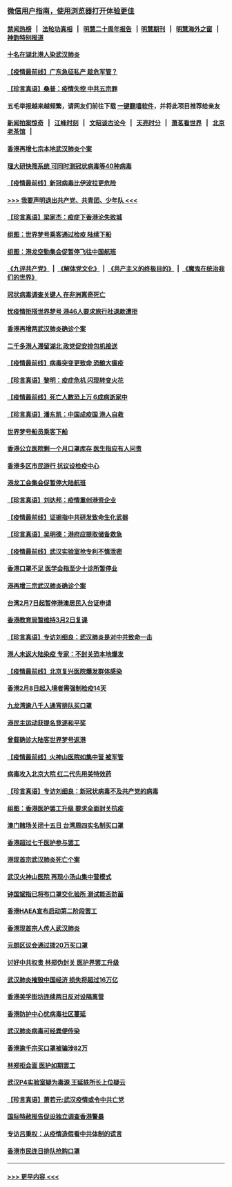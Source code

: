 ### [微信用户指南，使用浏览器打开体验更佳](https://github.com/gfw-breaker/banned-news1/blob/master/indexes/wechat-guide.md?t=0)
#### [禁闻热榜](热点新闻.md?t=0)  &nbsp;&nbsp;|&nbsp;&nbsp; [法轮功真相](https://github.com/gfw-breaker/truth/blob/master/README.md?t=0) &nbsp;&nbsp;|&nbsp;&nbsp; [明慧二十周年报告](https://github.com/gfw-breaker/mh-reports/blob/master/README.md?t=0) &nbsp;&nbsp;|&nbsp;&nbsp;[明慧期刊](https://github.com/gfw-breaker/mh-qikan) &nbsp;&nbsp;|&nbsp;&nbsp; [明慧海外之窗](https://github.com/gfw-breaker/mh-news/blob/master/README.md?t=0) &nbsp;&nbsp;|&nbsp;&nbsp; [神韵特别报道](https://github.com/gfw-breaker/mh-news/blob/master/shenyun.md?t=0)
#### [十名在湖北港人染武汉肺炎](../pages/nsc415/n11864807.md?t=02130934) 
#### [【疫情最前线】广东急征私产 趁危军管？](../pages/nsc415/n11864205.md?t=02130934) 
#### [【珍言真语】桑普：疫情失控 中共五宗罪](../pages/nsc415/n11864157.md?t=02130934) 
#### 五毛举报越来越频繁，请网友们前往下载 [一键翻墙软件](https://github.com/gfw-breaker/ssr-accounts)，并将此项目推荐给亲友
#### [新闻拍案惊奇](https://github.com/gfw-breaker/banned-news1/blob/master/pages/link4.md) &nbsp;&nbsp;|&nbsp;&nbsp; [江峰时刻](https://github.com/gfw-breaker/banned-news1/blob/master/pages/link4.md) &nbsp;&nbsp;|&nbsp;&nbsp; [文昭谈古论今](https://github.com/gfw-breaker/banned-news1/blob/master/pages/link4.md) &nbsp;&nbsp;|&nbsp;&nbsp; [天亮时分](https://github.com/gfw-breaker/banned-news1/blob/master/pages/link4.md) &nbsp;&nbsp;|&nbsp;&nbsp; [萧茗看世界](https://github.com/gfw-breaker/banned-news1/blob/master/pages/link4.md) &nbsp;&nbsp;|&nbsp;&nbsp; [北京老茶馆](https://github.com/gfw-breaker/banned-news1/blob/master/pages/link4.md) &nbsp;&nbsp;|&nbsp;&nbsp; 
#### [香港再增七宗本地武汉肺炎个案](../pages/nsc415/n11862405.md?t=02130934) 
#### [理大研快筛系统 可同时测冠状病毒等40种病毒](../pages/nsc415/n11862376.md?t=02130934) 
#### [【疫情最前线】新冠病毒比伊波拉更危险](../pages/nsc415/n11862199.md?t=02130934) 
#### [>>> 我要声明退出共产党、共青团、少年队 <<<](https://github.com/begood0513/goodnews/blob/master/quit/letter.md) 
#### [【珍言真语】梁家杰：疫症下香港沦失败城](../pages/nsc415/n11861588.md?t=02130934) 
#### [组图：世界梦号乘客通过检疫 陆续下船](../pages/nsc415/n11858302.md?t=02130934) 
#### [组图：港龙空勤集会促暂停飞往中国航班](../pages/nsc415/n11858190.md?t=02130934) 
#### [《九评共产党》](https://github.com/begood0513/9ping.md/blob/master/README.md) &nbsp;|&nbsp; [《解体党文化》](../../../../jtdwh.md/blob/master/README.md)  &nbsp;|&nbsp; [《共产主义的终极目的》](../../../../gczydzjmd.md/blob/master/README.md) &nbsp;|&nbsp; [《魔鬼在统治我们的世界》](../../../../mgztzwmdsj.md/blob/master/README.md) 
#### [冠状病毒调查关键人 在非洲离奇死亡](../pages/nsc415/n11859798.md?t=02130934) 
#### [忧疫情拒搭世界梦号 港46人要求旅行社退款遭拒](../pages/nsc415/n11859849.md?t=02130934) 
#### [香港再增两武汉肺炎确诊个案](../pages/nsc415/n11859833.md?t=02130934) 
#### [二千多港人滞留湖北 政党促安排包机接送](../pages/nsc415/n11859831.md?t=02130934) 
#### [【疫情最前线】病毒突变更致命 恐酿大瘟疫](../pages/nsc415/n11859604.md?t=02130934) 
#### [【珍言真语】黎明：疫症危机 闪现转变火花](../pages/nsc415/n11859199.md?t=02130934) 
#### [【疫情最前线】死亡人数恐上万 6成病逝家中](../pages/nsc415/n11856687.md?t=02130934) 
#### [【珍言真语】潘东凯：中国成疫国 港人自救](../pages/nsc415/n11856962.md?t=02130934) 
#### [世界梦号船员乘客下船](../pages/nsc415/n11856883.md?t=02130934) 
#### [香港公立医院剩一个月口罩库存 医生指应有人问责](../pages/nsc415/n11856875.md?t=02130934) 
#### [香港多区市民游行 抗议设检疫中心](../pages/nsc415/n11856866.md?t=02130934) 
#### [港龙工会集会促暂停大陆航班](../pages/nsc415/n11856840.md?t=02130934) 
#### [【珍言真语】刘达邦：疫情重创港资企业](../pages/nsc415/n11854274.md?t=02130934) 
#### [【疫情最前线】证据指中共研发致命生化武器](../pages/nsc415/n11853087.md?t=02130934) 
#### [【珍言真语】吴明德：港府应提取储备救急](../pages/nsc415/n11852734.md?t=02130934) 
#### [【疫情最前线】武汉实验室抢专利不慎泄密](../pages/nsc415/n11850310.md?t=02130934) 
#### [香港口罩不足 医学会指至少十诊所暂停业](../pages/nsc415/n11850301.md?t=02130934) 
#### [港再增三宗武汉肺炎确诊个案](../pages/nsc415/n11850328.md?t=02130934) 
#### [台湾2月7日起暂停港澳居民入台证申请](../pages/nsc415/n11850304.md?t=02130934) 
#### [香港教育局暂维持3月2日复课](../pages/nsc415/n11850260.md?t=02130934) 
#### [【珍言真语】专访刘细良：武汉肺炎是对中共致命一击](../pages/nsc415/n11849934.md?t=02130934) 
#### [港人未返大陆染疫 专家：不封关恐本地爆发](../pages/nsc415/n11848021.md?t=02130934) 
#### [【疫情最前线】北京复兴医院爆发群体感染](../pages/nsc415/n11847626.md?t=02130934) 
#### [香港2月8日起入境者需强制检疫14天](../pages/nsc415/n11847658.md?t=02130934) 
#### [九龙湾逾八千人通宵排队买口罩](../pages/nsc415/n11847647.md?t=02130934) 
#### [港民主运动获提名竞逐和平奖](../pages/nsc415/n11847633.md?t=02130934) 
#### [曾载确诊大陆客世界梦号返港](../pages/nsc415/n11847608.md?t=02130934) 
#### [【疫情最前线】火神山医院如集中营 被军管](../pages/nsc415/n11847524.md?t=02130934) 
#### [病毒攻入北京大院 红二代先用美特效药](../pages/nsc415/n11847427.md?t=02130934) 
#### [【珍言真语】专访刘细良：新冠状病毒不及共产党的病毒](../pages/nsc415/n11847164.md?t=02130934) 
#### [组图：香港医护罢工升级 要求全面封关抗疫](../pages/nsc415/n11844107.md?t=02130934) 
#### [澳门赌场关闭十五日 台湾周四实名制买口罩](../pages/nsc415/n11845083.md?t=02130934) 
#### [香港超过七千医护参与罢工](../pages/nsc415/n11845051.md?t=02130934) 
#### [港现首宗武汉肺炎死亡个案](../pages/nsc415/n11844998.md?t=02130934) 
#### [武汉火神山医院 再现小汤山集中营模式](../pages/nsc415/n11844763.md?t=02130934) 
#### [钟国斌指已将布口罩交化验所 测试能否防菌](../pages/nsc415/n11842783.md?t=02130934) 
#### [香港HAEA宣布启动第二阶段罢工](../pages/nsc415/n11842723.md?t=02130934) 
#### [香港现首宗人传人武汉肺炎](../pages/nsc415/n11842766.md?t=02130934) 
#### [元朗区议会通过拨20万买口罩](../pages/nsc415/n11842754.md?t=02130934) 
#### [讨好中共权贵 林郑伪封关 医护界罢工升级](../pages/nsc415/n11842359.md?t=02130934) 
#### [武汉肺炎摧毁中国经济 损失将超过16万亿](../pages/nsc415/n11839723.md?t=02130934) 
#### [香港美孚街坊连续两日反对设隔离营](../pages/nsc415/n11839962.md?t=02130934) 
#### [香港防护中心忧病毒社区蔓延](../pages/nsc415/n11839933.md?t=02130934) 
#### [武汉肺炎病毒可经粪便传染](../pages/nsc415/n11839939.md?t=02130934) 
#### [香港逾千宗买口罩被骗涉82万](../pages/nsc415/n11839914.md?t=02130934) 
#### [林郑拒会面 医护如期罢工](../pages/nsc415/n11839892.md?t=02130934) 
#### [武汉P4实验室疑为毒源 王延轶所长上位疑云](../pages/nsc415/n11835543.md?t=02130934) 
#### [【珍言真语】萧若元:武汉疫情或令中共亡党](../pages/nsc415/n11829394.md?t=02130934) 
#### [国际特赦报告促设独立调查香港警暴](../pages/nsc415/n11833845.md?t=02130934) 
#### [专访吕秉权：从疫情造假看中共体制的谎言](../pages/nsc415/n11833813.md?t=02130934) 
#### [香港市民连日排队抢购口罩](../pages/nsc415/n11833794.md?t=02130934) 

----
#### [ >>> 更早内容 <<< ](../indexes/nsc415-earlier.md)
